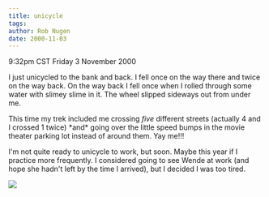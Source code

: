 ```yaml
---
title: unicycle
tags: 
author: Rob Nugen
date: 2000-11-03
---
```


<title>Unicycle!</title>
<p class=date>9:32pm CST Friday 3 November 2000

<p>I just unicycled to the bank and back.  I fell once on the way
there and twice on the way back.  On the way back I fell once when I
rolled through some water with slimey slime in it.  The wheel slipped
sideways out from under me.

<p>This time my trek included me crossing <em>five</em> different
streets (actually 4 and I crossed 1 twice) *and* going over the little
speed bumps in the movie theater parking lot instead of around them.
Yay me!!!

<p>I'm not quite ready to unicycle to work, but soon.  Maybe this year
if I practice more frequently.  I considered going to see Wende at
work (and hope she hadn't left by the time I arrived), but I decided I
was too tired.

<p><img src='/images/rob/wL-ROB.gif'>

